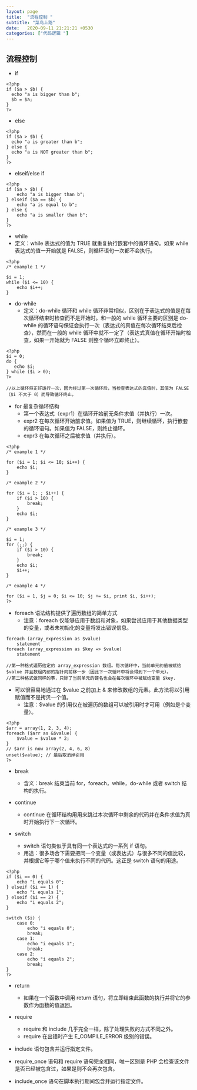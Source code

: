 ```yaml
---
layout: page
title:  "流程控制 "
subtitle: "菜鸟上路"
date:   2020-09-11 21:21:21 +0530
categories: ["代码逻辑 "]
---
```


## 流程控制 

- if
```
<?php
if ($a > $b) {
  echo "a is bigger than b";
  $b = $a;
}
?> 
```

- else
```
<?php
if ($a > $b) {
  echo "a is greater than b";
} else {
  echo "a is NOT greater than b";
}
?> 
```

- elseif/else if
```
<?php
if ($a > $b) {
    echo "a is bigger than b";
} elseif ($a == $b) {
    echo "a is equal to b";
} else {
    echo "a is smaller than b";
}
?> 
```

- while
 - 定义：while 表达式的值为 TRUE 就重复执行嵌套中的循环语句。如果 while 表达式的值一开始就是 FALSE，则循环语句一次都不会执行。 
```
<?php
/* example 1 */

$i = 1;
while ($i <= 10) {
    echo $i++;  
}
```

- do-while
  - 定义：do-while 循环和 while 循环非常相似，区别在于表达式的值是在每次循环结束时检查而不是开始时。和一般的 while 循环主要的区别是 do-while 的循环语句保证会执行一次（表达式的真值在每次循环结束后检查），然而在一般的 while 循环中就不一定了（表达式真值在循环开始时检查，如果一开始就为 FALSE 则整个循环立即终止）。 
```
<?php
$i = 0;
do {
   echo $i;
} while ($i > 0);
?> 

//以上循环将正好运行一次，因为经过第一次循环后，当检查表达式的真值时，其值为 FALSE（$i 不大于 0）而导致循环终止。 
```

- for 最复杂循环结构
  - 第一个表达式（expr1）在循环开始前无条件求值（并执行）一次。
  -  expr2 在每次循环开始前求值。如果值为 TRUE，则继续循环，执行嵌套的循环语句。如果值为 FALSE，则终止循环。
  - expr3 在每次循环之后被求值（并执行）。
```
<?php
/* example 1 */

for ($i = 1; $i <= 10; $i++) {
    echo $i;
}

/* example 2 */

for ($i = 1; ; $i++) {
    if ($i > 10) {
        break;
    }
    echo $i;
}

/* example 3 */

$i = 1;
for (;;) {
    if ($i > 10) {
        break;
    }
    echo $i;
    $i++;
}

/* example 4 */

for ($i = 1, $j = 0; $i <= 10; $j += $i, print $i, $i++);
?> 
```

- foreach 语法结构提供了遍历数组的简单方式
    - 注意：foreach 仅能够应用于数组和对象，如果尝试应用于其他数据类型的变量，或者未初始化的变量将发出错误信息。
```
foreach (array_expression as $value)
    statement
foreach (array_expression as $key => $value)
    statement

//第一种格式遍历给定的 array_expression 数组。每次循环中，当前单元的值被赋给 $value 并且数组内部的指针向前移一步（因此下一次循环中将会得到下一个单元）。
//第二种格式做同样的事，只除了当前单元的键名也会在每次循环中被赋给变量 $key.
```
- 可以很容易地通过在 $value 之前加上 & 来修改数组的元素。此方法将以引用赋值而不是拷贝一个值。 
  - 注意：$value 的引用仅在被遍历的数组可以被引用时才可用（例如是个变量）。
```
<?php
$arr = array(1, 2, 3, 4);
foreach ($arr as &$value) {
    $value = $value * 2;
}
// $arr is now array(2, 4, 6, 8)
unset($value); // 最后取消掉引用
?> 
```

- break
  - 含义：break 结束当前 for，foreach，while，do-while 或者 switch 结构的执行。 

- continue
  - continue 在循环结构用用来跳过本次循环中剩余的代码并在条件求值为真时开始执行下一次循环。

- switch 
  - switch 语句类似于具有同一个表达式的一系列 if 语句。
  - 用途：很多场合下需要把同一个变量（或表达式）与很多不同的值比较，并根据它等于哪个值来执行不同的代码。这正是 switch 语句的用途。
```
<?php
if ($i == 0) {
    echo "i equals 0";
} elseif ($i == 1) {
    echo "i equals 1";
} elseif ($i == 2) {
    echo "i equals 2";
}

switch ($i) {
    case 0:
        echo "i equals 0";
        break;
    case 1:
        echo "i equals 1";
        break;
    case 2:
        echo "i equals 2";
        break;
}
?> 
```

- return 
  - 如果在一个函数中调用 return 语句，将立即结束此函数的执行并将它的参数作为函数的值返回。

- require 
  - require 和 include 几乎完全一样，除了处理失败的方式不同之外。
  - require 在出错时产生 E_COMPILE_ERROR 级别的错误。

- include 语句包含并运行指定文件。 

- require_once 语句和 require 语句完全相同，唯一区别是 PHP 会检查该文件是否已经被包含过，如果是则不会再次包含。

- include_once 语句在脚本执行期间包含并运行指定文件。







